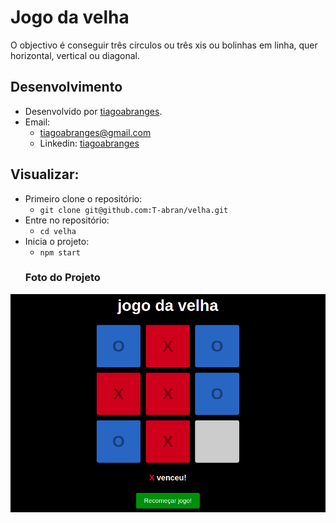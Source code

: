 # Jogo da velha
O objectivo é conseguir três círculos ou três xis ou bolinhas em linha, quer horizontal, vertical ou diagonal.
## Desenvolvimento
 - Desenvolvido por <a href="https://www.linkedin.com/in/tiagoabranges/" target="_blank">tiagoabranges</a>.
 - Email:
   - tiagoabranges@gmail.com
   - Linkedin: <a href="https://www.linkedin.com/in/tiagoabranges/" target="_blank">tiagoabranges</a>

## Visualizar:
 - Primeiro clone o repositório:
    - ``` git clone git@github.com:T-abran/velha.git ```
 - Entre no repositório: 
    - ``` cd velha ```
 - Inicia o projeto:
    - ``` npm start ```
     <h3 align="left"> Foto do Projeto </h3>
 <img src="./src/images/jogodavelha.png" alt="foto do projeto" />
